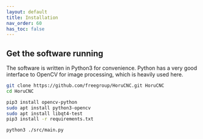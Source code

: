 ```yaml
---
layout: default
title: Installation
nav_order: 60
has_toc: false
---
```


## Get the software running
The software is written in Python3 for convenience. Python has a very good interface to OpenCV for image processing, which is heavily used here.

```sh 
git clone https://github.com/freegroup/HoruCNC.git HoruCNC
cd HoruCNC

pip3 install opencv-python
sudo apt install python3-opencv
sudo apt install libqt4-test
pip3 install -r requirements.txt

python3 ./src/main.py
```


